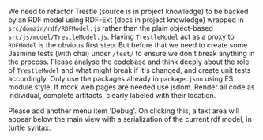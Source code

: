 We need to refactor Trestle (source is in project knowledge) to be backed by an RDF model using RDF-Ext (docs in project knowledge) wrapped in `src/domain/rdf/RDFModel.js` rather than the plain object-based `src/js/model/TrestleModel.js`. Having `TrestleModel` act as a proxy to `RDFModel` is the obvious first step. But before that we need to create some Jasmine tests (with chai) under `/test/` to ensure we don't break anything in the process. Please analyse the codebase and think deeply about the role of `TrestleModel` and what might break if it's changed, and create unit tests accordingly. Only use the packages already in `package.json` using ES module style. If mock web pages are needed use jsdom. Render all code as individual, complete artifacts, clearly labeled with their location.

Please add another menu item 'Debug'. On clicking this, a text area will appear below the main view with a serialization of the current rdf model, in turtle syntax.